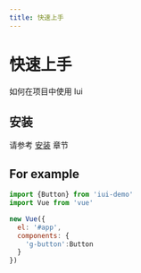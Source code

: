 ```yaml
---
title: 快速上手
---
```


# 快速上手

如何在项目中使用 Iui

## 安装

请参考 [安装](../install/) 章节


## For example

```javascript
import {Button} from 'iui-demo'
import Vue from 'vue'

new Vue({
  el: '#app',
  components: {
    'g-button':Button
  }
})
```
